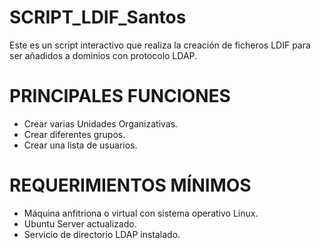 # SCRIPT_LDIF_Santos
Este es un script interactivo que realiza la creación de ficheros LDIF para ser añadidos a dominios con protocolo LDAP.

# PRINCIPALES FUNCIONES
- Crear varias Unidades Organizativas.
- Crear diferentes grupos.
- Crear una lista de usuarios.

# REQUERIMIENTOS MÍNIMOS
- Máquina anfitriona o virtual con sistema operativo Linux.
- Ubuntu Server actualizado.
- Servicio de directorio LDAP instalado.
